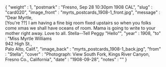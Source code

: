 {
  "weight" : 1,
  "postmark" : "Fresno, Sep 28 10:30pm 1908 CAL",
  "slug" : "card020",
  "image_front" : "myrts_postcards_1908-1_front.jpg",
  "message" : "Dear Myrtle,<br>[You're ??] I am having a fine big room fixed upstairs so when you folks come xmas we shall have oceans of room. Mama is going to write to your mother right away. Love to all. Stella--Tell Peggy \"Hello\"",
  "year" : 1908,
  "to" : "Miss Myrtle Williams<br> 942 High St.,<br>Palo Alto, Calif.",
  "image_back" : "myrts_postcards_1908-1_back.jpg",
  "from" : "Stella",
  "cover" : "Photograph: View South Fork, Kings River Canyon, Fresno Co., California",
  "date" : "1908-09-28",
  "notes" : ""
}
